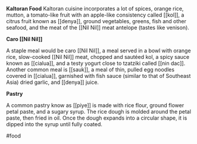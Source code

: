 **Kaltoran Food**
	Kaltoran cuisine incorporates a lot of spices, orange rice, mutton, a tomato-like fruit with an apple-like consistency called [[kol]], a citrus fruit known as [[denya]], ground vegetables, greens, fish and other seafood, and the meat of the [[Nil Nil]] meat antelope (tastes like venison). 

**Caro [[Nil Nil]]**

A staple meal would be caro [[Nil Nil]], a meal served in a bowl with orange rice, slow-cooked [[Nil Nil]] meat, chopped and sautéed kol, a spicy sauce known as [[cialua]], and a testy yogurt close to tzatziki called [[nin dac]]. Another common meal is [[sauk]], a meal of thin, pulled egg noodles covered in [[cialua]], garnished with fish sauce (similar to that of Southeast Asia) dried garlic, and [[denya]] juice. 

**Pastry**

A common pastry know as [[piye]] is made with rice flour, ground flower petal paste, and a sugary syrup. The rice dough is molded around the petal paste, then fried in oil. Once the dough expands into a circular shape, it is dipped into the syrup until fully coated.
	
#food